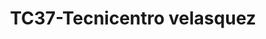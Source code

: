 ---
title: "TC37-Tecnicentro velasquez"
url: /fusagasuga/tc37-tecnicentro-velasquez/
shop: reparación de automóviles
---